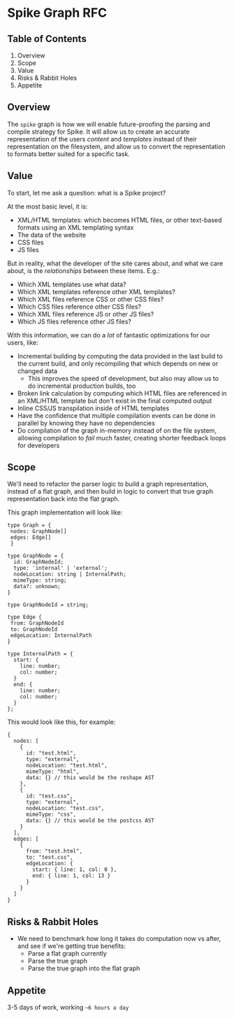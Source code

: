 # Spike Graph RFC

## Table of Contents

1. Overview
1. Scope
1. Value
1. Risks & Rabbit Holes
1. Appetite

## Overview

The `spike` graph is how we will enable future-proofing the parsing and compile strategy for Spike. It will allow us to create an accurate representation of the users _content_ and _templates_ instead of their representation on the filesystem, and allow us to convert the representation to formats better suited for a specific task.

## Value

To start, let me ask a question: what is a Spike project?

At the most basic level, it is:
- XML/HTML templates: which becomes HTML files, or other text-based formats using an XML templating syntax
- The data of the website
- CSS files
- JS files

But in reality, what the developer of the site cares about, and what we care about, is the _relationships_ between these items. E.g.:

- Which XML templates use what data?
- Which XML templates reference other XML templates?
- Which XML files reference CSS or other CSS files?
- Which CSS files reference other CSS files?
- Which XML files reference JS or other JS files?
- Which JS files reference other JS files?

With this information, we can do a _lot_ of fantastic optimizations for our users, like:

- Incremental building by computing the data provided in the last build to the current build, and only recompiling that which depends on new or changed data
  - This improves the speed of development, but also may allow us to do incremental production builds, too
- Broken link calculation by computing which HTML files are referenced in an XML/HTML template but don't exist in the final computed output
- Inline CSS/JS transpilation inside of HTML templates
- Have the confidence that multiple compilation events can be done in parallel by knowing they have no dependencies
- Do compilation of the graph in-memory instead of on the file system, allowing compilation to _fail_ much faster, creating shorter feedback loops for developers

## Scope

We'll need to refactor the parser logic to build a graph representation, instead of a flat graph, and then build in logic to convert that true graph representation back into the flat graph.

This graph implementation will look like:

```
type Graph = {
 nodes: GraphNode[]
 edges: Edge[]
 }

type GraphNode = {
  id: GraphNodeId;
  type: 'internal' | 'external';
  nodeLocation: string | InternalPath;
  mimeType: string;
  data?: unknown;
}

type GraphNodeId = string;

type Edge {
 from: GraphNodeId
 to: GraphNodeId
 edgeLocation: InternalPath
}

type InternalPath = {
  start: {
    line: number;
    col: number;
  }
  end: {
    line: number;
    col: number;
  }
};
```

This would look like this, for example:

```
{
  nodes: [
    { 
      id: "test.html", 
      type: "external", 
      nodeLocation: "test.html", 
      mimeType: "html",
      data: {} // this would be the reshape AST
    },
    {
      id: "test.css",
      type: "external",
      nodeLocation: "test.css",
      mimeType: "css",
      data: {} // this would be the postcss AST
    }
  ],
  edges: [
    { 
      from: "test.html", 
      to: "test.css", 
      edgeLocation: { 
        start: { line: 1, col: 0 },
        end: { line: 1, col: 13 }
      }
    }
  ]
}
```

## Risks & Rabbit Holes

- We need to benchmark how long it takes do computation now vs after, and see if we're getting true benefits:
  - Parse a flat graph currently
  - Parse the true graph
  - Parse the true graph into the flat graph

## Appetite

3-5 days of work, working `~6 hours a day`
